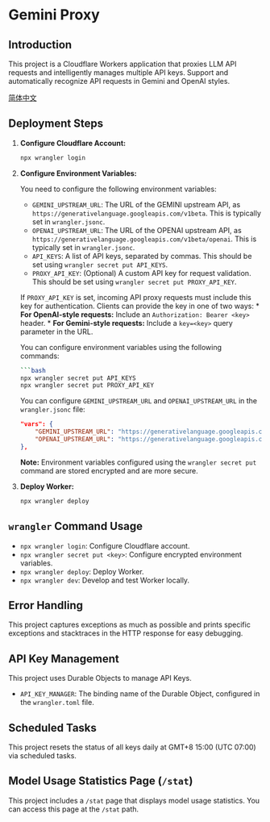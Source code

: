 # Gemini Proxy

## Introduction

This project is a Cloudflare Workers application that proxies LLM API requests and intelligently manages multiple API keys.
Support and automatically recognize API requests in Gemini and OpenAI styles.

[简体中文](/docs/README_zh-CN.md)

## Deployment Steps

1.  **Configure Cloudflare Account:**

    ```bash
    npx wrangler login
    ```

2.  **Configure Environment Variables:**

    You need to configure the following environment variables:

    *   `GEMINI_UPSTREAM_URL`: The URL of the GEMINI upstream API, as `https://generativelanguage.googleapis.com/v1beta`. This is typically set in `wrangler.jsonc`.
    *   `OPENAI_UPSTREAM_URL`: The URL of the OPENAI upstream API, as `https://generativelanguage.googleapis.com/v1beta/openai`. This is typically set in `wrangler.jsonc`.
    *   `API_KEYS`: A list of API keys, separated by commas. This should be set using `wrangler secret put API_KEYS`.
    *   `PROXY_API_KEY`: (Optional) A custom API key for request validation. This should be set using `wrangler secret put PROXY_API_KEY`.

    If `PROXY_API_KEY` is set, incoming API proxy requests must include this key for authentication. Clients can provide the key in one of two ways:
        *   **For OpenAI-style requests:** Include an `Authorization: Bearer <key>` header.
        *   **For Gemini-style requests:** Include a `key=<key>` query parameter in the URL.

    You can configure environment variables using the following commands:

    ```bash
    ```bash
    npx wrangler secret put API_KEYS
    npx wrangler secret put PROXY_API_KEY
    ```

    You can configure `GEMINI_UPSTREAM_URL` and `OPENAI_UPSTREAM_URL` in the `wrangler.jsonc` file:

    ```json
    "vars": {
        "GEMINI_UPSTREAM_URL": "https://generativelanguage.googleapis.com/v1beta",
        "OPENAI_UPSTREAM_URL": "https://generativelanguage.googleapis.com/v1beta/openai",
    },
    ```

    **Note:** Environment variables configured using the `wrangler secret put` command are stored encrypted and are more secure.

3.  **Deploy Worker:**

    ```bash
    npx wrangler deploy
    ```

## `wrangler` Command Usage

*   `npx wrangler login`: Configure Cloudflare account.
*   `npx wrangler secret put <key>`: Configure encrypted environment variables.
*   `npx wrangler deploy`: Deploy Worker.
*   `npx wrangler dev`: Develop and test Worker locally.

## Error Handling

This project captures exceptions as much as possible and prints specific exceptions and stacktraces in the HTTP response for easy debugging.

## API Key Management

This project uses Durable Objects to manage API Keys.

*   `API_KEY_MANAGER`: The binding name of the Durable Object, configured in the `wrangler.toml` file.

## Scheduled Tasks

This project resets the status of all keys daily at GMT+8 15:00 (UTC 07:00) via scheduled tasks.

## Model Usage Statistics Page (`/stat`)

This project includes a `/stat` page that displays model usage statistics. You can access this page at the `/stat` path.